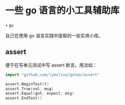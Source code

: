 # 一些 go 语言的小工具辅助库
`+` `go`

自己在使用 go 语言实践中提取的一些实用小库。

## assert

便于在写单元测试中写 assert 断言。用法如：

```go
import "github.com/lymslive/gotoo/assert"

assert.BeginTest(t)
assert.True(val, msg)
assert.Equal(got, expect, msg)
assert.EndTest()
```
